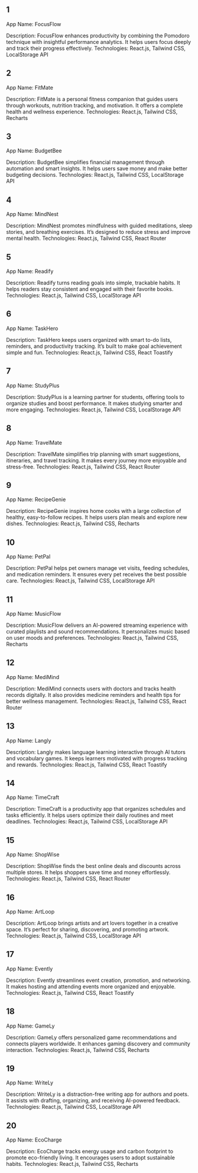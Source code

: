 ## 1

App Name: FocusFlow

Description: FocusFlow enhances productivity by combining the Pomodoro technique with insightful performance analytics. It helps users focus deeply and track their progress effectively.
Technologies: React.js, Tailwind CSS, LocalStorage API

## 2

App Name: FitMate

Description: FitMate is a personal fitness companion that guides users through workouts, nutrition tracking, and motivation. It offers a complete health and wellness experience.
Technologies: React.js, Tailwind CSS, Recharts

## 3

App Name: BudgetBee

Description: BudgetBee simplifies financial management through automation and smart insights. It helps users save money and make better budgeting decisions.
Technologies: React.js, Tailwind CSS, LocalStorage API

## 4

App Name: MindNest

Description: MindNest promotes mindfulness with guided meditations, sleep stories, and breathing exercises. It’s designed to reduce stress and improve mental health.
Technologies: React.js, Tailwind CSS, React Router

## 5

App Name: Readify

Description: Readify turns reading goals into simple, trackable habits. It helps readers stay consistent and engaged with their favorite books.
Technologies: React.js, Tailwind CSS, LocalStorage API

## 6

App Name: TaskHero

Description: TaskHero keeps users organized with smart to-do lists, reminders, and productivity tracking. It’s built to make goal achievement simple and fun.
Technologies: React.js, Tailwind CSS, React Toastify

## 7

App Name: StudyPlus

Description: StudyPlus is a learning partner for students, offering tools to organize studies and boost performance. It makes studying smarter and more engaging.
Technologies: React.js, Tailwind CSS, LocalStorage API

## 8

App Name: TravelMate

Description: TravelMate simplifies trip planning with smart suggestions, itineraries, and travel tracking. It makes every journey more enjoyable and stress-free.
Technologies: React.js, Tailwind CSS, React Router

## 9

App Name: RecipeGenie

Description: RecipeGenie inspires home cooks with a large collection of healthy, easy-to-follow recipes. It helps users plan meals and explore new dishes.
Technologies: React.js, Tailwind CSS, Recharts

## 10

App Name: PetPal

Description: PetPal helps pet owners manage vet visits, feeding schedules, and medication reminders. It ensures every pet receives the best possible care.
Technologies: React.js, Tailwind CSS, LocalStorage API

## 11

App Name: MusicFlow

Description: MusicFlow delivers an AI-powered streaming experience with curated playlists and sound recommendations. It personalizes music based on user moods and preferences.
Technologies: React.js, Tailwind CSS, Recharts

## 12

App Name: MediMind

Description: MediMind connects users with doctors and tracks health records digitally. It also provides medicine reminders and health tips for better wellness management.
Technologies: React.js, Tailwind CSS, React Router

## 13

App Name: Langly

Description: Langly makes language learning interactive through AI tutors and vocabulary games. It keeps learners motivated with progress tracking and rewards.
Technologies: React.js, Tailwind CSS, React Toastify

## 14

App Name: TimeCraft

Description: TimeCraft is a productivity app that organizes schedules and tasks efficiently. It helps users optimize their daily routines and meet deadlines.
Technologies: React.js, Tailwind CSS, LocalStorage API

## 15

App Name: ShopWise

Description: ShopWise finds the best online deals and discounts across multiple stores. It helps shoppers save time and money effortlessly.
Technologies: React.js, Tailwind CSS, React Router

## 16

App Name: ArtLoop

Description: ArtLoop brings artists and art lovers together in a creative space. It’s perfect for sharing, discovering, and promoting artwork.
Technologies: React.js, Tailwind CSS, LocalStorage API

## 17

App Name: Evently

Description: Evently streamlines event creation, promotion, and networking. It makes hosting and attending events more organized and enjoyable.
Technologies: React.js, Tailwind CSS, React Toastify

## 18

App Name: GameLy

Description: GameLy offers personalized game recommendations and connects players worldwide. It enhances gaming discovery and community interaction.
Technologies: React.js, Tailwind CSS, Recharts

## 19

App Name: WriteLy

Description: WriteLy is a distraction-free writing app for authors and poets. It assists with drafting, organizing, and receiving AI-powered feedback.
Technologies: React.js, Tailwind CSS, LocalStorage API

## 20

App Name: EcoCharge

Description: EcoCharge tracks energy usage and carbon footprint to promote eco-friendly living. It encourages users to adopt sustainable habits.
Technologies: React.js, Tailwind CSS, Recharts